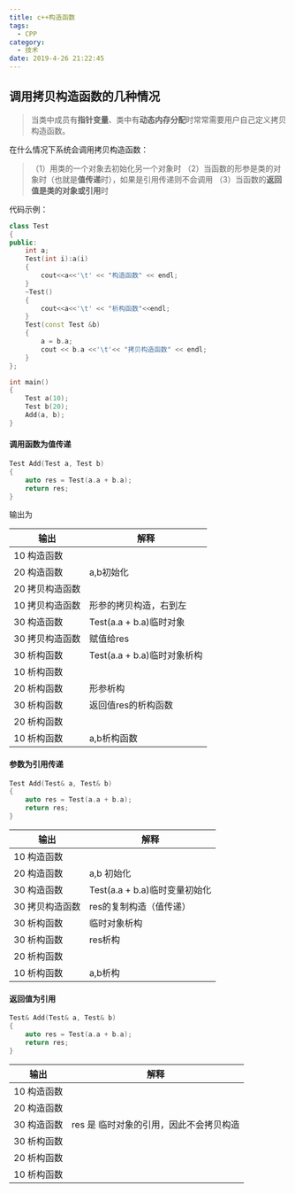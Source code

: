 ```yaml
---
title: c++构造函数
tags:
  - CPP
category:
  - 技术
date: 2019-4-26 21:22:45
---
```



## 调用拷贝构造函数的几种情况

> 当类中成员有**指针变量**、类中有**动态内存分配**时常常需要用户自己定义拷贝构造函数。

在什么情况下系统会调用拷贝构造函数：
>（1）用类的一个对象去初始化另一个对象时
（2）当函数的形参是类的对象时（也就是**值传递**时），如果是引用传递则不会调用
（3）当函数的**返回值是类的对象或引用**时

代码示例：
```C++
class Test
{
public:
	int a;
	Test(int i):a(i)
	{
		cout<<a<<'\t' << "构造函数" << endl;
	}
	~Test()
	{
		cout<<a<<'\t' << "析构函数"<<endl;
	}
	Test(const Test &b)
	{
		a = b.a;
		cout << b.a <<'\t'<< "拷贝构造函数" << endl;
	}
};

int main()
{
	Test a(10);
	Test b(20);
	Add(a, b);
}
```

#### 调用函数为值传递
```cpp
Test Add(Test a, Test b)
{
	auto res = Test(a.a + b.a);
	return res;
}
```
输出为

输出|解释
--|--
10      构造函数|
20      构造函数 |a,b初始化
20      拷贝构造函数|
10      拷贝构造函数|形参的拷贝构造，右到左
30      构造函数 |Test(a.a + b.a)临时对象
30      拷贝构造函数| 赋值给res
30      析构函数 |Test(a.a + b.a)临时对象析构
10      析构函数|
20      析构函数|形参析构
30      析构函数|返回值res的析构函数
20      析构函数|
10      析构函数|a,b析构函数

#### 参数为引用传递
```cpp
Test Add(Test& a, Test& b)
{
	auto res = Test(a.a + b.a);
	return res;
}
```

输出|解释
--|--
10      构造函数|
20      构造函数|a,b 初始化
30      构造函数|Test(a.a + b.a)临时变量初始化
30      拷贝构造函数|res的复制构造（值传递）
30      析构函数|临时对象析构
30      析构函数|res析构
20      析构函数|
10      析构函数|a,b析构

#### 返回值为引用

```cpp
Test& Add(Test& a, Test& b)
{
	auto res = Test(a.a + b.a);
	return res;
}
```

输出|解释
--|--
10      构造函数|
20      构造函数|
30      构造函数|res 是 临时对象的引用，因此不会拷贝构造
30      析构函数|
20      析构函数|
10      析构函数|